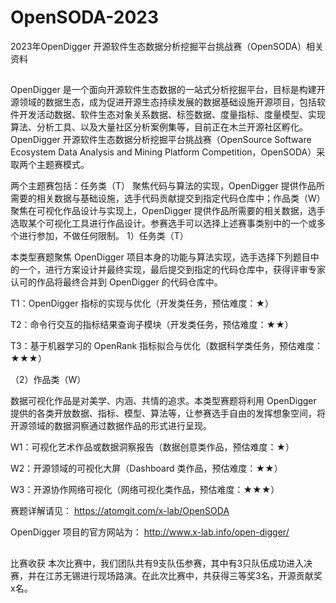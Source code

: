 # OpenSODA-2023
2023年OpenDigger 开源软件生态数据分析挖掘平台挑战赛（OpenSODA）相关资料
## 
OpenDigger 是一个面向开源软件生态数据的一站式分析挖掘平台，目标是构建开源领域的数据生态，成为促进开源生态持续发展的数据基础设施开源项目，包括软件开发活动数据、软件生态对象关系数据、标签数据、度量指标、度量模型、实现算法、分析工具、以及大量社区分析案例集等，目前正在木兰开源社区孵化。OpenDigger 开源软件生态数据分析挖掘平台挑战赛（OpenSource Software Ecosystem Data Analysis and Mining Platform Competition，OpenSODA）采取两个主题赛模式。

两个主题赛包括：任务类（T） 聚焦代码与算法的实现，OpenDigger 提供作品所需要的相关数据与基础设施，选手代码贡献提交到指定代码仓库中；作品类（W） 聚焦在可视化作品设计与实现上，OpenDigger 提供作品所需要的相关数据，选手选取某个可视化工具进行作品设计。参赛选手可以选择上述赛事类别中的一个或多个进行参加，不做任何限制。
1）任务类（T）

本类型赛题聚焦 OpenDigger 项目本身的功能与算法实现，选手选择下列题目中的一个，进行方案设计并最终实现，最后提交到指定的代码仓库中，获得评审专家认可的作品将最终合并到 OpenDigger 的代码仓库中。

T1：OpenDigger 指标的实现与优化（开发类任务，预估难度：★）

T2：命令行交互的指标结果查询子模块（开发类任务，预估难度：★★）

T3：基于机器学习的 OpenRank 指标拟合与优化（数据科学类任务，预估难度：★★★）

（2）作品类（W）

数据可视化作品是对美学、内涵、共情的追求。本类型赛题将利用 OpenDigger 提供的各类开放数据、指标、模型、算法等，让参赛选手自由的发挥想象空间，将开源领域的数据洞察通过数据作品的形式进行呈现。

W1：可视化艺术作品或数据洞察报告（数据创意类作品，预估难度：★）

W2：开源领域的可视化大屏（Dashboard 类作品，预估难度：★★）

W3：开源协作网络可视化（网络可视化类作品，预估难度：★★★）

赛题详解请见：
https://atomgit.com/x-lab/OpenSODA

OpenDigger 项目的官方网站为：
http://www.x-lab.info/open-digger/


##
比赛收获
本次比赛中，我们团队共有9支队伍参赛，其中有3只队伍成功进入决赛，并在江苏无锡进行现场路演。在此次比赛中，共获得三等奖3名，开源贡献奖x名。


